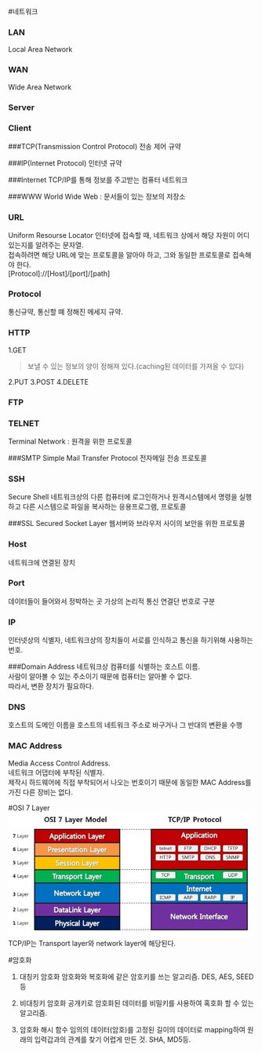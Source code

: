 #네트워크

### LAN
Local Area Network

### WAN
Wide Area Network

### Server

### Client

###TCP(Transmission Control Protocol)
전송 제어 규약

###IP(Internet Protocol)
인터넷 규약

###Internet
TCP/IP를 통해 정보를 주고받는 컴퓨터 네트워크

###WWW
World Wide Web : 문서들이 있는 정보의 저장소

### URL
Uniform Resourse Locator
인터넷에 접속할 때, 네트워크 상에서 해당 자원이 어디 있는지를 알려주는 문자열.  
접속하려면 해당 URL에 맞는 프로토콜을 알아야 하고, 그와 동일한 프로토콜로 접속해야 한다.  
[Protocol]://[Host]/[port]/[path]  

### Protocol
통신규약, 통신할 뗴 정해진 메세지 규약.

### HTTP
1.GET
>	보낼 수 있는 정보의 양이 정해져 있다.(caching된 데이터를 가져올 수 있다)  

2.PUT
3.POST
4.DELETE
### FTP

### TELNET
Terminal Network : 원격을 위한 프로토콜

###SMTP
Simple Mail Transfer Protocol
전자메일 전송 프로토콜

### SSH
Secure Shell
네트워크상의 다른 컴퓨터에 로그인하거나 원격시스템에서 명령을 실행하고 다른 시스템으로 파일을 복사하는 응용프로그램, 프로토콜  

###SSL
Secured Socket Layer
웹서버와 브라우저 사이의 보안을 위한 프로토콜

### Host
네트워크에 연결된 장치

### Port
데이터들이 들어와서 정박하는 곳
가상의 논리적 통신 연결단
번호로 구분

### IP
인터넷상의 식별자, 네트워크상의 장치들이 서로를 인식하고 통신을 하기위해 사용하는 번호.

###Domain Address
네트워크상 컴퓨터를 식별하는 호스트 이름.  
사람이 알아볼 수 있는 주소이기 때문에 컴퓨터는 알아볼 수 없다.  
따라서, 변환 장치가 필요하다.

### DNS
호스트의 도메인 이름을 호스트의 네트워크 주소로 바구거나 그 반대의 변환을 수행


### MAC Address
Media Access Control Address.  
네트워크 어댑터에 부착된 식별자.  
제작시 하드웨어에 직접 부착되어서 나오는 번호이기 때문에 동일한 MAC Address를 가진 다른 장비는 없다.

#OSI 7 Layer
![](images/osi.jpg)
TCP/IP는 Transport layer와 network layer에 해당된다.

#암호화
1. 대칭키 암호화 
암호화와 복호화에 같은 암호키를 쓰는 알고리즘.
DES, AES, SEED등
2. 비대칭키 암호화
공개키로 암호화된 데이터를 비밀키를 사용하여 혹호화 할 수 있는 알고리즘.

3. 암호화 해시 함수
임의의 데이터(암호)를 고정된 길이의 데이터로 mapping하여 원래의 입력갑과의 관계를 찾기 어렵게 만든 것.
SHA, MD5등.
